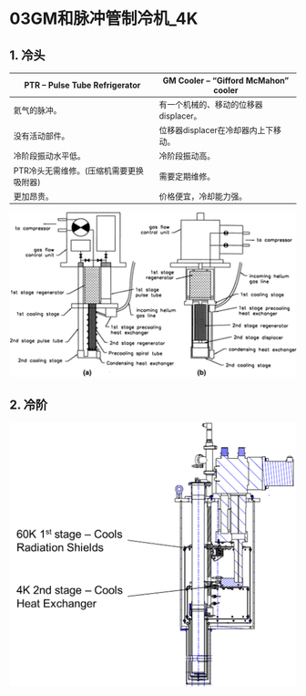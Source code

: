 # 03GM和脉冲管制冷机_4K

## 1. 冷头

PTR – Pulse Tube Refrigerator|GM Cooler – “Gifford McMahon” cooler|
----------- | -----------|
氦气的脉冲。|有一个机械的、移动的位移器displacer。|
没有活动部件。|位移器displacer在冷却器内上下移动。|
冷阶段振动水平低。|冷阶段振动高。|
PTR冷头无需维修。(压缩机需要更换吸附器)|需要定期维修。|
更加昂贵。|价格便宜，冷却能力强。|

![](image/PTR-GM.png)

## 2. 冷阶

![cooling_stage](image/cooling_stage.png)